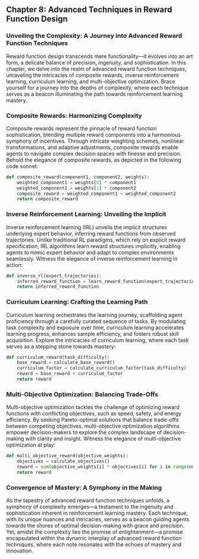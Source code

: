 ## Chapter 8: Advanced Techniques in Reward Function Design

### Unveiling the Complexity: A Journey into Advanced Reward Function Techniques

Reward function design transcends mere functionality—it evolves into an art form, a delicate balance of precision, ingenuity, and sophistication. In this chapter, we delve into the realm of advanced reward function techniques, unraveling the intricacies of composite rewards, inverse reinforcement learning, curriculum learning, and multi-objective optimization. Brace yourself for a journey into the depths of complexity, where each technique serves as a beacon illuminating the path towards reinforcement learning mastery.

### Composite Rewards: Harmonizing Complexity

Composite rewards represent the pinnacle of reward function sophistication, blending multiple reward components into a harmonious symphony of incentives. Through intricate weighting schemes, nonlinear transformations, and adaptive adjustments, composite rewards enable agents to navigate complex decision spaces with finesse and precision. Behold the elegance of composite rewards, as depicted in the following code sonnet:

```python
def composite_reward(component1, component2, weights):
    weighted_component1 = weights[0] * component1
    weighted_component2 = weights[1] * component2
    composite_reward = weighted_component1 + weighted_component2
    return composite_reward
```

### Inverse Reinforcement Learning: Unveiling the Implicit

Inverse reinforcement learning (IRL) unveils the implicit structures underlying expert behavior, inferring reward functions from observed trajectories. Unlike traditional RL paradigms, which rely on explicit reward specification, IRL algorithms learn reward structures implicitly, enabling agents to mimic expert behavior and adapt to complex environments seamlessly. Witness the elegance of inverse reinforcement learning in action:

```python
def inverse_rl(expert_trajectories):
    inferred_reward_function = learn_reward_function(expert_trajectories)
    return inferred_reward_function
```

### Curriculum Learning: Crafting the Learning Path

Curriculum learning orchestrates the learning journey, scaffolding agent proficiency through a carefully curated sequence of tasks. By modulating task complexity and exposure over time, curriculum learning accelerates learning progress, enhances sample efficiency, and fosters robust skill acquisition. Explore the intricacies of curriculum learning, where each task serves as a stepping stone towards mastery:

```python
def curriculum_reward(task_difficulty):
    base_reward = calculate_base_reward()
    curriculum_factor = calculate_curriculum_factor(task_difficulty)
    reward = base_reward + curriculum_factor
    return reward
```

### Multi-Objective Optimization: Balancing Trade-Offs

Multi-objective optimization tackles the challenge of optimizing reward functions with conflicting objectives, such as speed, safety, and energy efficiency. By seeking Pareto-optimal solutions that balance trade-offs between competing objectives, multi-objective optimization algorithms empower decision-makers to explore the complex landscape of decision-making with clarity and insight. Witness the elegance of multi-objective optimization at play:

```python
def multi_objective_reward(objective_weights):
    objectives = calculate_objectives()
    reward = sum(objective_weights[i] * objectives[i] for i in range(num_objectives))
    return reward
```

### Convergence of Mastery: A Symphony in the Making

As the tapestry of advanced reward function techniques unfolds, a symphony of complexity emerges—a testament to the ingenuity and sophistication inherent in reinforcement learning mastery. Each technique, with its unique nuances and intricacies, serves as a beacon guiding agents towards the shores of optimal decision-making with grace and precision. Yet, amidst the complexity lies the promise of enlightenment—a promise encapsulated within the dynamic interplay of advanced reward function techniques, where each note resonates with the echoes of mastery and innovation.
